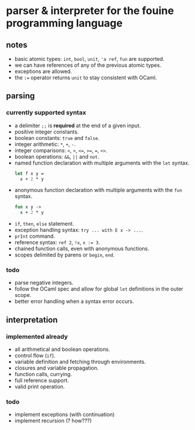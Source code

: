 # parser & interpreter for the fouine programming language

## notes
- basic atomic types: `int`, `bool`, `unit`, `'a ref`, `fun` are supported.
- we can have references of any of the previous atomic types.
- exceptions are allowed.
- the `:=` operator returns `unit` to stay consistent with OCaml.


## parsing

### currently supported syntax
- a delimiter `;;` is **required** at the end of a given input.
- positive integer constants.
- boolean constants: `true` and `false`.
- integer arithmetic: `*`, `+`, `-`.
- integer comparisons: `<`, `>`, `<=`, `>=`, `=`, `<>`.
- boolean operations: `&&`, `||` and `not`.
- named function declaration with multiple arguments with the `let` syntax.
  ```ocaml
  let f x y =
    x + 2 * y
  ```
- anonymous function declaration with multiple arguments with the `fun` syntax.
  ```ocaml
  fun x y ->
    x + 2 * y
  ```
- `if`, `then`, `else` statement.
- exception handling syntax: `try ... with E x -> ...`.
- `prInt` command.
- reference syntax: `ref 2`, `!x`, `x := 3`.
- chained function calls, even with anonymous functions.
- scopes delimited by parens or `begin`, `end`.

### todo
- parse negative integers.
- follow the OCaml spec and allow for global `let` definitions in the outer scope.
- better error handling when a syntax error occurs.


## interpretation

### implemented already
- all arithmetical and boolean operations.
- control flow (`if`).
- variable definition and fetching through environments.
- closures and variable propagation.
- function calls, currying.
- full reference support.
- valid print operation.

### todo
- implement exceptions (with continuation)
- implement recursion (? how???)
